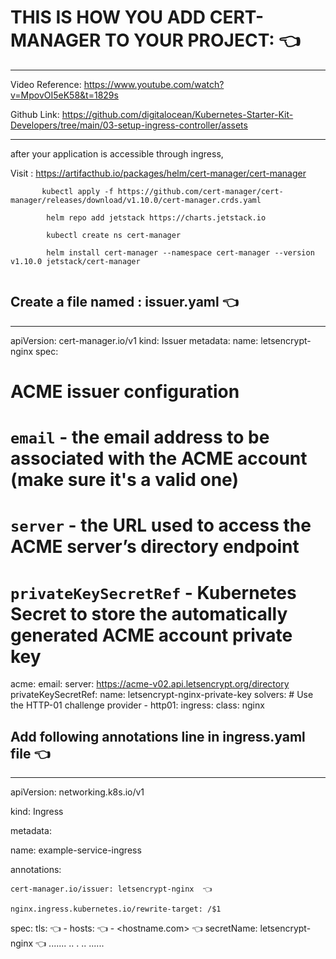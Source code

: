 # THIS IS HOW YOU ADD CERT-MANAGER TO YOUR PROJECT: 👈 
---------------------------------------------------

Video Reference:
        https://www.youtube.com/watch?v=MpovOI5eK58&t=1829s
        
Github Link: 
        https://github.com/digitalocean/Kubernetes-Starter-Kit-Developers/tree/main/03-setup-ingress-controller/assets
        
 *****************************************************************************************************************************************************

 after your application is accessible through ingress,
 
 Visit : https://artifacthub.io/packages/helm/cert-manager/cert-manager
 ```
        kubectl apply -f https://github.com/cert-manager/cert-manager/releases/download/v1.10.0/cert-manager.crds.yaml
        
         helm repo add jetstack https://charts.jetstack.io
         
         kubectl create ns cert-manager
         
         helm install cert-manager --namespace cert-manager --version v1.10.0 jetstack/cert-manager
         
 ```   
         
         
## Create a file named : issuer.yaml  👈 
------------------------------------

apiVersion: cert-manager.io/v1
kind: Issuer
metadata:
  name: letsencrypt-nginx
spec:
  # ACME issuer configuration
  # `email` - the email address to be associated with the ACME account (make sure it's a valid one)
  # `server` - the URL used to access the ACME server’s directory endpoint
  # `privateKeySecretRef` - Kubernetes Secret to store the automatically generated ACME account private key
  acme:
    email: <your email address here>
    server: https://acme-v02.api.letsencrypt.org/directory
    privateKeySecretRef:
      name: letsencrypt-nginx-private-key
    solvers:
      # Use the HTTP-01 challenge provider
      - http01:
          ingress:
            class: nginx
            
            
            
            
## Add following annotations line in ingress.yaml file  👈 
---------------------------------------------------

apiVersion: networking.k8s.io/v1
   
kind: Ingress
   
metadata:
   
  name: example-service-ingress
  
   
  annotations:
  
    cert-manager.io/issuer: letsencrypt-nginx  👈 
   
    nginx.ingress.kubernetes.io/rewrite-target: /$1

   
spec:
  tls:  👈 
    - hosts:  👈 
      - <hostname.com>  👈 
      secretName: letsencrypt-nginx  👈 
      .......
      ..
      .
      ..
      ......
      
      
      

      
      
      
